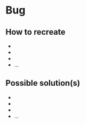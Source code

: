 # Bug

<Bug desciption>

## How to recreate

- <step>
- <step>
- <step>
- ...

## Possible solution(s)

- <solution>
- <solution>
- <solution>
- ...

